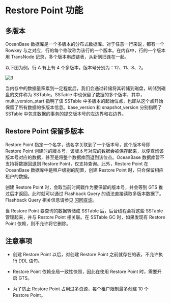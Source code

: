 Restore Point 功能 
=====================================



多版本 
------------------------

OceanBase 数据库是一个多版本的分布式数据库。对于任意一行来说，都有一个 Rowkey 与之对应，行的每个修改称为该行的一个版本。在内存中，行的一个版本用 TransNode 记录，多个版本串成链表，从新到旧连在一起。 

以下图为例，行 A 有上有 4 个多版本，版本号分别为：12、11、8、2。

![3](https://help-static-aliyun-doc.aliyuncs.com/assets/img/zh-CN/1373623461/p356047.jpg)

当内存中的数据量积累到一定程度后，我们会通过转储将其转储到磁盘，转储到磁盘的文件称为 SSTable。SSTable 中也保留了数据的多个版本，其中， multi_version_start 指明了该 SSTable 中多版本的起始位点，也即从这个点开始保留了所有数据的多版本信息。base_version 和 snapshot_version 分别指明了 SSTable 中包含数据的事务的提交版本号的左边界和右边界。

Restore Point 保留多版本 
----------------------------------------

Restore Point 指定一个名字，该名字关联到了一个版本号，这个版本号即 Restore Point 创建时的版本号，该版本号对应的数据会被保存起来，以便查询该版本号对应的数据，甚至是将整个数据库回退到该位点。OceanBase 数据库暂不支持将数据回退到 Restore Point，仅支持查询。此外，Restore Point 在 OceanBase 数据库中是租户级别的配置，创建 Restore Point 时，只会保留相应租户的数据。

创建 Restore Point 时，会取当前时间戳作为要保留的版本号，并会等到 GTS 推过后才返回。此时就可以通过 Flashback Query 的语法直接读取多版本数据了。Flashback Query 相关信息请参见 [闪回查询](/zh-CN/5.oceanbase-database-overview/9.data-reliability-and-high-availability/4.data-protection/2.flashback-queries.md)。

当 Restore Point 要查询的数据转储成 SSTable 后，后台线程会将这些 SSTable 管理起来，并与 Restore Point 相关联。在 SSTable GC 时，如果发现有 Restore Point 依赖，则不允许将它删除。

注意事项 
-------------------------

* 创建 Restore Point 以后，对创建 Restore Point 之前就存在的表，不允许执行 DDL 语句。

  

* Restore Point 依赖全局一致性快照，因此在使用 Restore Point 时，需要开启 GTS。

  

* 为了防止 Restore Point 占用过多资源，每个租户限制最多创建 10 个 Restore Point。

  





